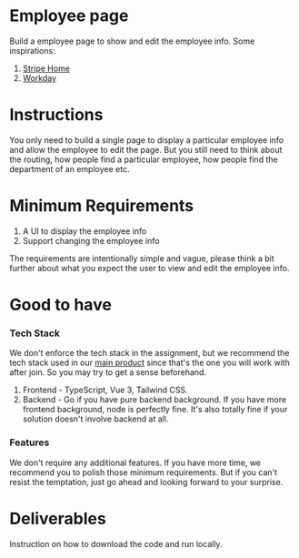 # Employee page

Build a employee page to show and edit the employee info. Some inspirations:

1. [Stripe Home](https://stripe.com/blog/stripe-home)
1. [Workday](https://workday.com)

# Instructions

You only need to build a single page to display a particular employee info and allow the employee to edit the page. But you still need to think about the routing, how people find a particular employee, how people find the department of an employee etc.

# Minimum Requirements

1. A UI to display the employee info
1. Support changing the employee info

The requirements are intentionally simple and vague, please think a bit further about what you expect the user to view and edit the employee info.

# Good to have

### Tech Stack

We don't enforce the tech stack in the assignment, but we recommend the tech stack used in our [main product](https://github.com/bytebase/bytebase#-development) since that's the one you will work with after join. So you may try to get a sense beforehand.

1. Frontend - TypeScript, Vue 3, Tailwind CSS.
1. Backend - Go if you have pure backend background. If you have more frontend background, node is perfectly fine. It's also totally fine if your solution doesn't involve backend at all.

### Features

We don't require any additional features. If you have more time, we recommend you to polish those minimum requirements. But if you can't resist the temptation, just go ahead and looking forward to your surprise.

# Deliverables

Instruction on how to download the code and run locally.
